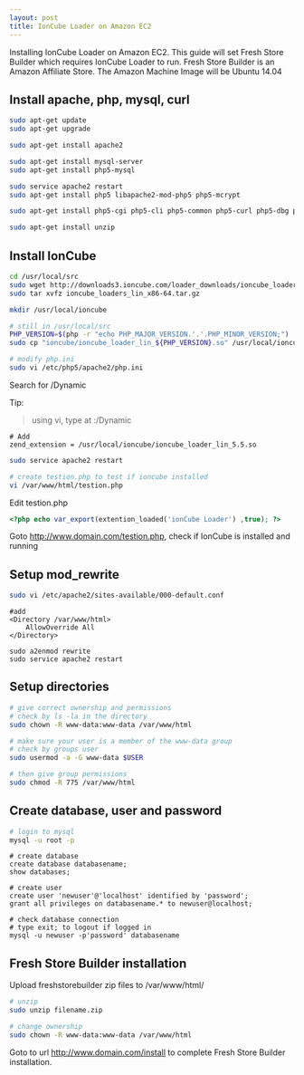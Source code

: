 ```yaml
---
layout: post
title: IonCube Loader on Amazon EC2
---
```


Installing IonCube Loader on Amazon EC2. This guide will set Fresh Store Builder which requires IonCube Loader to run. Fresh Store Builder is an Amazon Affiliate Store. The Amazon Machine Image will be Ubuntu 14.04


## Install apache, php, mysql, curl

```bash
sudo apt-get update
sudo apt-get upgrade
```

```bash
sudo apt-get install apache2
```

```bash
sudo apt-get install mysql-server
sudo apt-get install php5-mysql
```

```bash
sudo service apache2 restart
sudo apt-get install php5 libapache2-mod-php5 php5-mcrypt
```

```bash
sudo apt-get install php5-cgi php5-cli php5-common php5-curl php5-dbg php5-dev php5-gd
```

```bash
sudo apt-get install unzip
```

## Install IonCube

```bash
cd /usr/local/src
sudo wget http://downloads3.ioncube.com/loader_downloads/ioncube_loaders_lin_x86-64.tar.gz
sudo tar xvfz ioncube_loaders_lin_x86-64.tar.gz
```

```bash
mkdir /usr/local/ioncube
```

```bash
# still in /usr/local/src
PHP_VERSION=$(php -r "echo PHP_MAJOR_VERSION.'.'.PHP_MINOR_VERSION;")
sudo cp "ioncube/ioncube_loader_lin_${PHP_VERSION}.so" /usr/local/ioncube
```

```bash
# modify php.ini
sudo vi /etc/php5/apache2/php.ini
```

Search for /Dynamic

Tip:
> using vi, type at :/Dynamic

```vim
# Add
zend_extension = /usr/local/ioncube/ioncube_loader_lin_5.5.so
```

```bash
sudo service apache2 restart
```

```bash
# create testion.php to test if ioncube installed
vi /var/www/html/testion.php
```

Edit testion.php

```php
<?php echo var_export(extention_loaded('ionCube Loader') ,true); ?>
```

Goto http://www.domain.com/testion.php, check if IonCube is installed and running

## Setup mod_rewrite

```bash
sudo vi /etc/apache2/sites-available/000-default.conf
```
	
```apacheconf
#add
<Directory /var/www/html>
    AllowOverride All
</Directory>
```

	sudo a2enmod rewrite
	sudo service apache2 restart

## Setup directories

```bash
# give correct ownership and permissions
# check by ls -la in the directory
sudo chown -R www-data:www-data /var/www/html
```

```bash
# make sure your user is a member of the www-data group
# check by groups user
sudo usermod -a -G www-data $USER
```

```bash
# then give group permissions
sudo chmod -R 775 /var/www/html
```

## Create database, user and password

```bash
# login to mysql
mysql -u root -p
```

```mysql
# create database
create database databasename;
show databases;
```

```mysql
# create user
create user 'newuser'@'localhost' identified by 'password';
grant all privileges on databasename.* to newuser@localhost;
```

```mysql
# check database connection
# type exit; to logout if logged in
mysql -u newuser -p'password' databasename
```

## Fresh Store Builder installation

Upload freshstorebuilder zip files to /var/www/html/

```bash
# unzip
sudo unzip filename.zip
```

```bash
# change ownership
sudo chown -R www-data:www-data /var/www/html
```

Goto to url http://www.domain.com/install to complete Fresh Store Builder installation.
